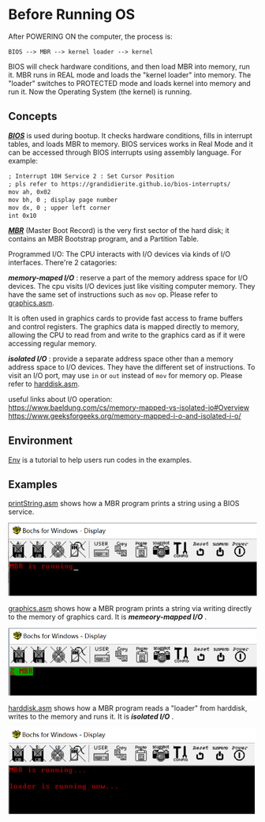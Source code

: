 Before Running OS
=================

After POWERING ON the computer, the process is:

    BIOS --> MBR --> kernel loader --> kernel

BIOS will check hardware conditions, and then load MBR into memory,
run it.
MBR runs in REAL mode and loads the "kernel loader" into memory.
The "loader" switches to PROTECTED mode and loads kernel
into memory and run it. Now the Operating System (the kernel) is running.

Concepts
--------

***[BIOS][BIOS]*** is used during bootup. It checks hardware conditions,
fills in interrupt tables, and loads MBR to memory.
BIOS services works in Real Mode and it can be accessed
through BIOS interrupts using assembly language.
For example:

	; Interrupt 10H Service 2 : Set Cursor Position
	; pls refer to https://grandidierite.github.io/bios-interrupts/
	mov ah, 0x02
	mov bh, 0 ; display page number
	mov dx, 0 ; upper left corner
	int 0x10

***[MBR][MBR]*** (Master Boot Record) is the very first sector
of the hard disk; it contains an MBR Bootstrap program,
and a Partition Table.

Programmed I/O:
The CPU interacts with I/O devices via kinds of I/O interfaces.
There're 2 catagories:

***memory-maped I/O*** :
reserve a part of the memory address space for I/O devices.
The cpu visits I/O devices just like visiting computer memory.
They have the same set of instructions such as `mov` op.
Please refer to [graphics.asm][graphics.asm].

It is often used in graphics cards to provide fast access to
frame buffers and control registers. The graphics data is
mapped directly to memory, allowing the CPU to read from and write to
the graphics card as if it were accessing regular memory.

***isolated I/O*** : provide a separate address space
other than a memory address space to I/O devices.
They have the different set of instructions. To visit an I/O port,
may use `in` or `out` instead of `mov` for memory op.
Please refer to [harddisk.asm][harddisk.asm].

useful links about I/O operation:  
<https://www.baeldung.com/cs/memory-mapped-vs-isolated-io#Overview>  
<https://www.geeksforgeeks.org/memory-mapped-i-o-and-isolated-i-o/>  

Environment
-----------

[Env](env.md) is a tutorial to help users run codes
in the examples.

Examples
--------

[printString.asm][printString.asm]
shows how a MBR program prints a string using a BIOS service.

![printString.asm][printString pic]

[graphics.asm][graphics.asm]
shows how a MBR program prints a string via writing directly
to the memory of graphics card.
It is ***memeory-mapped I/O*** .

![graphics][graphics pic]

[harddisk.asm][harddisk.asm]
shows how a MBR program reads a "loader" from harddisk,
writes to the memory and runs it.
It is ***isolated I/O*** .

![harddisk][harddisk pic]

[BIOS]: https://wiki.osdev.org/BIOS
[MBR]: https://wiki.osdev.org/MBR
[graphics pic]: ./pics/mbr_graphics.png
[printString pic]: ./pics/mbr_printString.png
[harddisk pic]: ./pics/mbr_harddisk.png
[printString.asm]: https://github.com/hzget/os/blob/main/bare/printString.asm
[graphics.asm]: https://github.com/hzget/os/blob/main/bare/graphics.asm
[harddisk.asm]: https://github.com/hzget/os/blob/main/bare/harddisk.asm